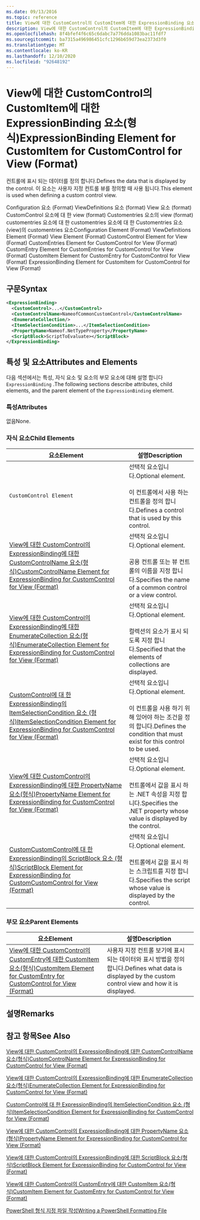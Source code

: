 ```yaml
---
ms.date: 09/13/2016
ms.topic: reference
title: View에 대한 CustomControl의 CustomItem에 대한 ExpressionBinding 요소(형식)
description: View에 대한 CustomControl의 CustomItem에 대한 ExpressionBinding 요소(형식)
ms.openlocfilehash: 8f4bfef4f6c65c6dabc7a776dda1083bac11fdf7
ms.sourcegitcommit: ba7315a496986451cfc1296b659d73ea2373d3f0
ms.translationtype: MT
ms.contentlocale: ko-KR
ms.lasthandoff: 12/10/2020
ms.locfileid: "92648192"
---
```

# <a name="expressionbinding-element-for-customitem-for-customcontrol-for-view-format"></a><span data-ttu-id="23e29-103">View에 대한 CustomControl의 CustomItem에 대한 ExpressionBinding 요소(형식)</span><span class="sxs-lookup"><span data-stu-id="23e29-103">ExpressionBinding Element for CustomItem for CustomControl for View (Format)</span></span>

<span data-ttu-id="23e29-104">컨트롤에 표시 되는 데이터를 정의 합니다.</span><span class="sxs-lookup"><span data-stu-id="23e29-104">Defines the data that is displayed by the control.</span></span> <span data-ttu-id="23e29-105">이 요소는 사용자 지정 컨트롤 뷰를 정의할 때 사용 됩니다.</span><span class="sxs-lookup"><span data-stu-id="23e29-105">This element is used when defining a custom control view.</span></span>

<span data-ttu-id="23e29-106">Configuration 요소 (Format) ViewDefinitions 요소 (format) View 요소 (format) CustomControl 요소에 대 한 view (format) Customentries 요소의 view (format) customentries 요소에 대 한 customentries 요소에 대 한 Customentries 요소 (view)의 customentries 요소</span><span class="sxs-lookup"><span data-stu-id="23e29-106">Configuration Element (Format) ViewDefinitions Element (Format) View Element (Format) CustomControl Element for View (Format) CustomEntries Element for CustomControl for View (Format) CustomEntry Element for CustomEntries for CustomControl for View (Format) CustomItem Element for CustomEntry for CustomControl for View (Format) ExpressionBinding Element for CustomItem for CustomControl for View (Format)</span></span>

## <a name="syntax"></a><span data-ttu-id="23e29-107">구문</span><span class="sxs-lookup"><span data-stu-id="23e29-107">Syntax</span></span>

```xml
<ExpressionBinding>
  <CustomControl>...</CustomControl>
  <CustomControlName>NameofCommonCustomControl</CustomControlName>
  <EnumerateCollection/>
  <ItemSelectionCondition>...</ItemSelectionCondition>
  <PropertyName>Nameof.NetTypeProperty</PropertyName>
  <ScriptBlock>ScriptToEvaluate></ScriptBlock>
</ExpressionBinding>
```

## <a name="attributes-and-elements"></a><span data-ttu-id="23e29-108">특성 및 요소</span><span class="sxs-lookup"><span data-stu-id="23e29-108">Attributes and Elements</span></span>

<span data-ttu-id="23e29-109">다음 섹션에서는 특성, 자식 요소 및 요소의 부모 요소에 대해 설명 합니다 `ExpressionBinding` .</span><span class="sxs-lookup"><span data-stu-id="23e29-109">The following sections describe attributes, child elements, and the parent element of the `ExpressionBinding` element.</span></span>

### <a name="attributes"></a><span data-ttu-id="23e29-110">특성</span><span class="sxs-lookup"><span data-stu-id="23e29-110">Attributes</span></span>

<span data-ttu-id="23e29-111">없음</span><span class="sxs-lookup"><span data-stu-id="23e29-111">None.</span></span>

### <a name="child-elements"></a><span data-ttu-id="23e29-112">자식 요소</span><span class="sxs-lookup"><span data-stu-id="23e29-112">Child Elements</span></span>

|<span data-ttu-id="23e29-113">요소</span><span class="sxs-lookup"><span data-stu-id="23e29-113">Element</span></span>|<span data-ttu-id="23e29-114">설명</span><span class="sxs-lookup"><span data-stu-id="23e29-114">Description</span></span>|
|-------------|-----------------|
|`CustomControl Element`|<span data-ttu-id="23e29-115">선택적 요소입니다.</span><span class="sxs-lookup"><span data-stu-id="23e29-115">Optional element.</span></span><br /><br /> <span data-ttu-id="23e29-116">이 컨트롤에서 사용 하는 컨트롤을 정의 합니다.</span><span class="sxs-lookup"><span data-stu-id="23e29-116">Defines a control that is used by this control.</span></span>|
|[<span data-ttu-id="23e29-117">View에 대한 CustomControl의 ExpressionBinding에 대한 CustomControlName 요소(형식)</span><span class="sxs-lookup"><span data-stu-id="23e29-117">CustomControlName Element for ExpressionBinding for CustomControl for View (Format)</span></span>](./customcontrolname-element-for-expressionbinding-for-customcontrol-for-view-format.md)|<span data-ttu-id="23e29-118">선택적 요소입니다.</span><span class="sxs-lookup"><span data-stu-id="23e29-118">Optional element.</span></span><br /><br /> <span data-ttu-id="23e29-119">공용 컨트롤 또는 뷰 컨트롤의 이름을 지정 합니다.</span><span class="sxs-lookup"><span data-stu-id="23e29-119">Specifies the name of a common control or a view control.</span></span>|
|[<span data-ttu-id="23e29-120">View에 대한 CustomControl의 ExpressionBinding에 대한 EnumerateCollection 요소(형식)</span><span class="sxs-lookup"><span data-stu-id="23e29-120">EnumerateCollection Element for ExpressionBinding for CustomControl for View (Format)</span></span>](./enumeratecollection-element-for-expressionbinding-for-customcontrol-for-view-format.md)|<span data-ttu-id="23e29-121">선택적 요소입니다.</span><span class="sxs-lookup"><span data-stu-id="23e29-121">Optional element.</span></span><br /><br /> <span data-ttu-id="23e29-122">컬렉션의 요소가 표시 되도록 지정 합니다.</span><span class="sxs-lookup"><span data-stu-id="23e29-122">Specified that the elements of collections are displayed.</span></span>|
|[<span data-ttu-id="23e29-123">CustomControl에 대 한 ExpressionBinding의 ItemSelectionCondition 요소 (형식)</span><span class="sxs-lookup"><span data-stu-id="23e29-123">ItemSelectionCondition Element for ExpressionBinding for CustomControl for View (Format)</span></span>](./itemselectioncondition-element-for-expressionbinding-for-customcontrol-format.md)|<span data-ttu-id="23e29-124">선택적 요소입니다.</span><span class="sxs-lookup"><span data-stu-id="23e29-124">Optional element.</span></span><br /><br /> <span data-ttu-id="23e29-125">이 컨트롤을 사용 하기 위해 있어야 하는 조건을 정의 합니다.</span><span class="sxs-lookup"><span data-stu-id="23e29-125">Defines the condition that must exist for this control to be used.</span></span>|
|[<span data-ttu-id="23e29-126">View에 대한 CustomControl의 ExpressionBinding에 대한 PropertyName 요소(형식)</span><span class="sxs-lookup"><span data-stu-id="23e29-126">PropertyName Element for ExpressionBinding for CustomControl for View (Format)</span></span>](./propertyname-element-for-expressionbinding-for-customcontrol-for-view-format.md)|<span data-ttu-id="23e29-127">선택적 요소입니다.</span><span class="sxs-lookup"><span data-stu-id="23e29-127">Optional element.</span></span><br /><br /> <span data-ttu-id="23e29-128">컨트롤에서 값을 표시 하는 .NET 속성을 지정 합니다.</span><span class="sxs-lookup"><span data-stu-id="23e29-128">Specifies the .NET property whose value is displayed by the control.</span></span>|
|[<span data-ttu-id="23e29-129">CustomCustomControl에 대 한 ExpressionBinding의 ScriptBlock 요소 (형식)</span><span class="sxs-lookup"><span data-stu-id="23e29-129">ScriptBlock Element for ExpressionBinding for CustomCustomControl for View (Format)</span></span>](./scriptblock-element-for-expressionbinding-for-customcontrol-for-view-format.md)|<span data-ttu-id="23e29-130">선택적 요소입니다.</span><span class="sxs-lookup"><span data-stu-id="23e29-130">Optional element.</span></span><br /><br /> <span data-ttu-id="23e29-131">컨트롤에서 값을 표시 하는 스크립트를 지정 합니다.</span><span class="sxs-lookup"><span data-stu-id="23e29-131">Specifies the script whose value is displayed by the control.</span></span>|

### <a name="parent-elements"></a><span data-ttu-id="23e29-132">부모 요소</span><span class="sxs-lookup"><span data-stu-id="23e29-132">Parent Elements</span></span>

|<span data-ttu-id="23e29-133">요소</span><span class="sxs-lookup"><span data-stu-id="23e29-133">Element</span></span>|<span data-ttu-id="23e29-134">설명</span><span class="sxs-lookup"><span data-stu-id="23e29-134">Description</span></span>|
|-------------|-----------------|
|[<span data-ttu-id="23e29-135">View에 대한 CustomControl의 CustomEntry에 대한 CustomItem 요소(형식)</span><span class="sxs-lookup"><span data-stu-id="23e29-135">CustomItem Element for CustomEntry for CustomControl for View (Format)</span></span>](./customitem-element-for-customentry-for-customcontrol-for-view-format.md)|<span data-ttu-id="23e29-136">사용자 지정 컨트롤 보기에 표시 되는 데이터와 표시 방법을 정의 합니다.</span><span class="sxs-lookup"><span data-stu-id="23e29-136">Defines what data is displayed by the custom control view and how it is displayed.</span></span>|

## <a name="remarks"></a><span data-ttu-id="23e29-137">설명</span><span class="sxs-lookup"><span data-stu-id="23e29-137">Remarks</span></span>

## <a name="see-also"></a><span data-ttu-id="23e29-138">참고 항목</span><span class="sxs-lookup"><span data-stu-id="23e29-138">See Also</span></span>

[<span data-ttu-id="23e29-139">View에 대한 CustomControl의 ExpressionBinding에 대한 CustomControlName 요소(형식)</span><span class="sxs-lookup"><span data-stu-id="23e29-139">CustomControlName Element for ExpressionBinding for CustomControl for View (Format)</span></span>](./customcontrolname-element-for-expressionbinding-for-customcontrol-for-view-format.md)

[<span data-ttu-id="23e29-140">View에 대한 CustomControl의 ExpressionBinding에 대한 EnumerateCollection 요소(형식)</span><span class="sxs-lookup"><span data-stu-id="23e29-140">EnumerateCollection Element for ExpressionBinding for CustomControl for View (Format)</span></span>](./enumeratecollection-element-for-expressionbinding-for-customcontrol-for-view-format.md)

[<span data-ttu-id="23e29-141">CustomControl에 대 한 ExpressionBinding의 ItemSelectionCondition 요소 (형식)</span><span class="sxs-lookup"><span data-stu-id="23e29-141">ItemSelectionCondition Element for ExpressionBinding for CustomControl for View (Format)</span></span>](./itemselectioncondition-element-for-expressionbinding-for-customcontrol-format.md)

[<span data-ttu-id="23e29-142">View에 대한 CustomControl의 ExpressionBinding에 대한 PropertyName 요소(형식)</span><span class="sxs-lookup"><span data-stu-id="23e29-142">PropertyName Element for ExpressionBinding for CustomControl for View (Format)</span></span>](./propertyname-element-for-expressionbinding-for-customcontrol-for-view-format.md)

[<span data-ttu-id="23e29-143">View에 대한 CustomControl의 ExpressionBinding에 대한 ScriptBlock 요소(형식)</span><span class="sxs-lookup"><span data-stu-id="23e29-143">ScriptBlock Element for ExpressionBinding for CustomControl for View (Format)</span></span>](./scriptblock-element-for-expressionbinding-for-customcontrol-for-view-format.md)

[<span data-ttu-id="23e29-144">View에 대한 CustomControl의 CustomEntry에 대한 CustomItem 요소(형식)</span><span class="sxs-lookup"><span data-stu-id="23e29-144">CustomItem Element for CustomEntry for CustomControl for View (Format)</span></span>](./customitem-element-for-customentry-for-customcontrol-for-view-format.md)

[<span data-ttu-id="23e29-145">PowerShell 형식 지정 파일 작성</span><span class="sxs-lookup"><span data-stu-id="23e29-145">Writing a PowerShell Formatting File</span></span>](./writing-a-powershell-formatting-file.md)
